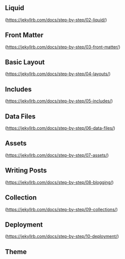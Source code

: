 ## Liquid
(https://jekyllrb.com/docs/step-by-step/02-liquid/)

## Front Matter
(https://jekyllrb.com/docs/step-by-step/03-front-matter/)

## Basic Layout
(https://jekyllrb.com/docs/step-by-step/04-layouts/)

## Includes
(https://jekyllrb.com/docs/step-by-step/05-includes/)

## Data Files
(https://jekyllrb.com/docs/step-by-step/06-data-files/)

## Assets
(https://jekyllrb.com/docs/step-by-step/07-assets/)

## Writing Posts
(https://jekyllrb.com/docs/step-by-step/08-blogging/)

## Collection
(https://jekyllrb.com/docs/step-by-step/09-collections/)

## Deployment
(https://jekyllrb.com/docs/step-by-step/10-deployment/)

## Theme

